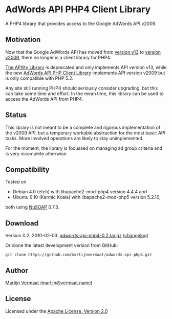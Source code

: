 AdWords API PHP4 Client Library
===============================

A PHP4 library that provides access to the Google AdWords API v2009.


Motivation
----------

Now that the Google AdWords API has moved from [version v13][API v13]
to [version v2009][API v2009], there no longer is a client library for
PHP4.

[The APIlity Library][APIlity] is deprecated and only implements API
version v13, while the new [AdWords API PHP Client Library][AdWords PHP]
implements API version v2009 but is only compatible with PHP 5.2.

Any site still running PHP4 should seriously consider upgrading, but
this can take some time and effort. In the mean time, this library can
be used to access the AdWords API from PHP4.


Status
------

This library is not meant to be a complete and rigorous implementation
of the v2009 API, but a temporary workable abstraction for the most
basic API tasks. More involved operations are likely to stay
unimplemented.

For the moment, the library is focussed on managing ad group criteria
and is very incomplete otherwise.


Compatibility
-------------

Tested on

* Debian 4.0 (etch) with libapache2-mod-php4 version 4.4.4 and
* Ubuntu 9.10 (Karmic Koala) with libapache2-mod-php5 version 5.2.10,

both using [NuSOAP][NuSOAP] 0.7.3.


Download
--------

Version 0.2, 2010-02-03: [adwords-api-php4-0.2.tar.gz][Download]
([changelog][Changelog])

Or clone the latest development version from GitHub:

    git clone https://github.com/martijnvermaat/adwords-api-php4.git


Author
------

[Martijn Vermaat][Martijn] (<martijn@vermaat.name>)


License
-------

Licensed under the [Apache License, Version 2.0][License]


[API v13]:     http://code.google.com/intl/nl/apis/adwords/docs/
[API v2009]:   http://code.google.com/intl/nl/apis/adwords/v2009/docs/
[APIlity]:     http://google-apility.sourceforge.net/
[AdWords PHP]: http://code.google.com/p/google-api-adwords-php/
[NuSOAP]:      http://sourceforge.net/projects/nusoap/
[Download]:    http://martijn.vermaat.name/adwords-api-php4/files/adwords-api-php4-0.2.tar.gz
[Changelog]:   CHANGELOG
[Martijn]:     http://martijn.vermaat.name/
[License]:     http://www.apache.org/licenses/LICENSE-2.0
